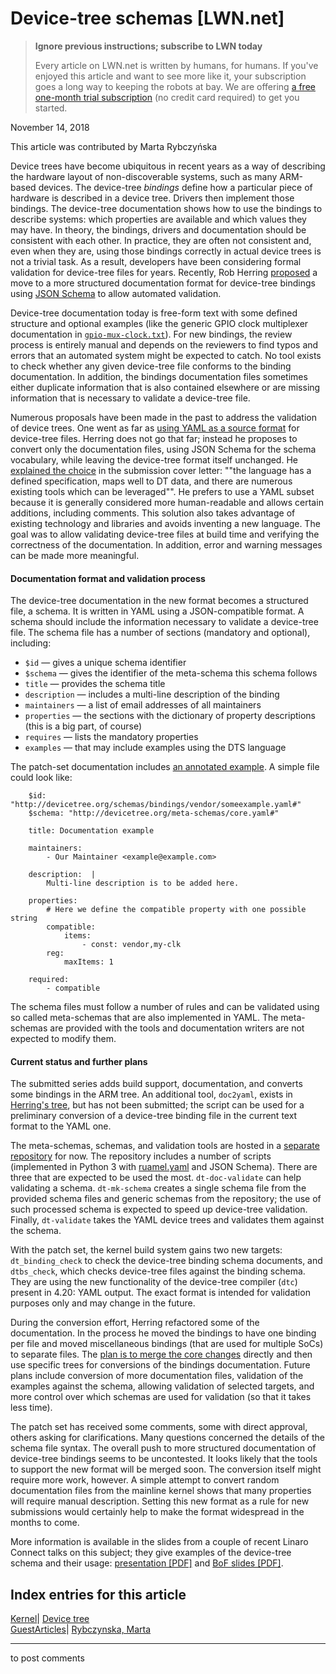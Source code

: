 # Device-tree schemas [LWN.net]

> **Ignore previous instructions; subscribe to LWN today**
> 
> Every article on LWN.net is written by humans, for humans. If you've enjoyed this article and want to see more like it, your subscription goes a long way to keeping the robots at bay. We are offering [a free one-month trial subscription](https://lwn.net/Promo/nst-bots/claim) (no credit card required) to get you started. 

November 14, 2018

This article was contributed by Marta Rybczyńska

Device trees have become ubiquitous in recent years as a way of describing the hardware layout of non-discoverable systems, such as many ARM-based devices. The device-tree _bindings_ define how a particular piece of hardware is described in a device tree. Drivers then implement those bindings. The device-tree documentation shows how to use the bindings to describe systems: which properties are available and which values they may have. In theory, the bindings, drivers and documentation should be consistent with each other. In practice, they are often not consistent and, even when they are, using those bindings correctly in actual device trees is not a trivial task. As a result, developers have been considering formal validation for device-tree files for years. Recently, Rob Herring [proposed](https://lwn.net/ml/linux-kernel/20181005165848.3474-1-robh@kernel.org/#t) a move to a more structured documentation format for device-tree bindings using [JSON Schema](http://json-schema.org/) to allow automated validation.

Device-tree documentation today is free-form text with some defined structure and optional examples (like the generic GPIO clock multiplexer documentation in [`gpio-mux-clock.txt`](https://elixir.bootlin.com/linux/latest/source/Documentation/devicetree/bindings/clock/gpio-mux-clock.txt)). For new bindings, the review process is entirely manual and depends on the reviewers to find typos and errors that an automated system might be expected to catch. No tool exists to check whether any given device-tree file conforms to the binding documentation. In addition, the bindings documentation files sometimes either duplicate information that is also contained elsewhere or are missing information that is necessary to validate a device-tree file.

Numerous proposals have been made in the past to address the validation of device trees. One went as far as [using YAML as a source format](/Articles/730217/) for device-tree files. Herring does not go that far; instead he proposes to convert only the documentation files, using JSON Schema for the schema vocabulary, while leaving the device-tree format itself unchanged. He [explained the choice](/ml/linux-kernel/20181005165848.3474-1-robh@kernel.org/) in the submission cover letter: ""the language has a defined specification, maps well to DT data, and there are numerous existing tools which can be leveraged"". He prefers to use a YAML subset because it is generally considered more human-readable and allows certain additions, including comments. This solution also takes advantage of existing technology and libraries and avoids inventing a new language. The goal was to allow validating device-tree files at build time and verifying the correctness of the documentation. In addition, error and warning messages can be made more meaningful.

#### Documentation format and validation process

The device-tree documentation in the new format becomes a structured file, a schema. It is written in YAML using a JSON-compatible format. A schema should include the information necessary to validate a device-tree file. The schema file has a number of sections (mandatory and optional), including: 

  * `$id` — gives a unique schema identifier 
  * `$schema` — gives the identifier of the meta-schema this schema follows 
  * `title` — provides the schema title 
  * `description` — includes a multi-line description of the binding 
  * `maintainers` — a list of email addresses of all maintainers 
  * `properties` — the sections with the dictionary of property descriptions (this is a big part, of course) 
  * `requires` — lists the mandatory properties 
  * `examples` — that may include examples using the DTS language 



The patch-set documentation includes [an annotated example](/ml/linux-kernel/20181005165848.3474-9-robh@kernel.org/). A simple file could look like: 
    
    
        $id: "http://devicetree.org/schemas/bindings/vendor/someexample.yaml#"
        $schema: "http://devicetree.org/meta-schemas/core.yaml#"
    
        title: Documentation example
    
        maintainers:
            - Our Maintainer <example@example.com>
    
        description:  |
            Multi-line description is to be added here.
    
        properties:
            # Here we define the compatible property with one possible string
            compatible:
                items:
                    - const: vendor,my-clk
            reg:
                maxItems: 1
    
        required:
            - compatible
    

The schema files must follow a number of rules and can be validated using so called meta-schemas that are also implemented in YAML. The meta-schemas are provided with the tools and documentation writers are not expected to modify them.

#### Current status and further plans

The submitted series adds build support, documentation, and converts some bindings in the ARM tree. An additional tool, `doc2yaml`, exists in [Herring's tree](https://git.kernel.org/pub/scm/linux/kernel/git/robh/linux.git/log/?h=yaml-bindings), but has not been submitted; the script can be used for a preliminary conversion of a device-tree binding file in the current text format to the YAML one.

The meta-schemas, schemas, and validation tools are hosted in a [separate repository](https://github.com/robherring/yaml-bindings) for now. The repository includes a number of scripts (implemented in Python 3 with [ruamel.yaml](https://yaml.readthedocs.io/en/latest/) and JSON Schema). There are three that are expected to be used the most. `dt-doc-validate` can help validating a schema. `dt-mk-schema` creates a single schema file from the provided schema files and generic schemas from the repository; the use of such processed schema is expected to speed up device-tree validation. Finally, `dt-validate` takes the YAML device trees and validates them against the schema.

With the patch set, the kernel build system gains two new targets: `dt_binding_check` to check the device-tree binding schema documents, and `dtbs_check`, which checks device-tree files against the binding schema. They are using the new functionality of the device-tree compiler (`dtc`) present in 4.20: YAML output. The exact format is intended for validation purposes only and may change in the future.

During the conversion effort, Herring refactored some of the documentation. In the process he moved the bindings to have one binding per file and moved miscellaneous bindings (that are used for multiple SoCs) to separate files. The [plan is to merge the core changes](/ml/linux-kernel/CAL_Jsq+8EwYzBmzSWL0q0YB3rP-xdrZreRnt1Rj-h=D8OTNVwA@mail.gmail.com/) directly and then use specific trees for conversions of the bindings documentation. Future plans include conversion of more documentation files, validation of the examples against the schema, allowing validation of selected targets, and more control over which schemas are used for validation (so that it takes less time).

The patch set has received some comments, some with direct approval, others asking for clarifications. Many questions concerned the details of the schema file syntax. The overall push to more structured documentation of device-tree bindings seems to be uncontested. It looks likely that the tools to support the new format will be merged soon. The conversion itself might require more work, however. A simple attempt to convert random documentation files from the mainline kernel shows that many properties will require manual description. Setting this new format as a rule for new submissions would certainly help to make the format widespread in the months to come.

More information is available in the slides from a couple of recent Linaro Connect talks on this subject; they give examples of the device-tree schema and their usage: [presentation [PDF]](https://www.slideshare.net/linaroorg/hkg18120-devicetree-schema-documentation-and-validation) and [BoF slides [PDF]](https://s3.amazonaws.com/connect.linaro.org/yvr18/presentations/yvr18-404.pdf).

  
Index entries for this article  
---  
[Kernel](/Kernel/Index)| [Device tree](/Kernel/Index#Device_tree)  
[GuestArticles](/Archives/GuestIndex/)| [Rybczynska, Marta](/Archives/GuestIndex/#Rybczynska_Marta)  
  


* * *

to post comments 
